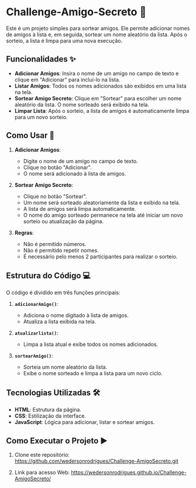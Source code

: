 # Challenge-Amigo-Secreto 🎉

Este é um projeto simples para sortear amigos. Ele permite adicionar nomes de amigos à lista e, em seguida, sortear um nome aleatório da lista. Após o sorteio, a lista é limpa para uma nova execução.

## Funcionalidades ✨

- **Adicionar Amigos**: Insira o nome de um amigo no campo de texto e clique em "Adicionar" para incluí-lo na lista.
- **Listar Amigos**: Todos os nomes adicionados são exibidos em uma lista na tela.
- **Sortear Amigo Secreto**: Clique em "Sortear" para escolher um nome aleatório da lista. O nome sorteado será exibido na tela.
- **Limpar Lista**: Após o sorteio, a lista de amigos é automaticamente limpa para um novo sorteio.

## Como Usar 🚀

1. **Adicionar Amigos**:
   - Digite o nome de um amigo no campo de texto.
   - Clique no botão "Adicionar".
   - O nome será adicionado à lista de amigos.

2. **Sortear Amigo Secreto**:
   - Clique no botão "Sortear".
   - Um nome será sorteado aleatoriamente da lista e exibido na tela.
   - A lista de amigos será limpa automaticamente.
   - O nome do amigo sorteado permanece na tela até iniciar um novo sorteio ou atualização da página.

2. **Regras**:
   - Não é permitido números.
   - Não é permitido repetir nomes.
   - É necessário pelo menos 2 participantes para realizar o sorteio.

## Estrutura do Código 💻

O código é dividido em três funções principais:

1. **`adicionarAmigo()`**:
   - Adiciona o nome digitado à lista de amigos.
   - Atualiza a lista exibida na tela.

2. **`atualizarlista()`**:
   - Limpa a lista atual e exibe todos os nomes adicionados.

3. **`sortearAmigo()`**:
   - Sorteia um nome aleatório da lista.
   - Exibe o nome sorteado e limpa a lista para um novo ciclo.

## Tecnologias Utilizadas 🛠️

- **HTML**: Estrutura da página.
- **CSS**: Estilização da interface.
- **JavaScript**: Lógica para adicionar, listar e sortear amigos.

## Como Executar o Projeto ▶️

1. Clone este repositório:
https://github.com/wedersonrodrigues/Challenge-AmigoSecreto.git

2. Link para acesso Web:
https://wedersonrodrigues.github.io/Challenge-AmigoSecreto/
